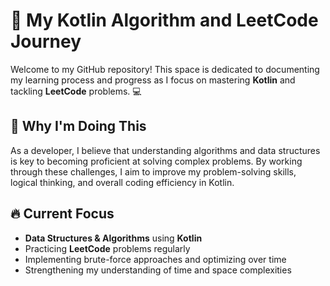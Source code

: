 # 🚀 My Kotlin Algorithm and LeetCode Journey

Welcome to my GitHub repository! This space is dedicated to documenting my learning process and progress as I focus on mastering **Kotlin** and tackling **LeetCode** problems. 💻

## 🌟 Why I'm Doing This

As a developer, I believe that understanding algorithms and data structures is key to becoming proficient at solving complex problems. By working through these challenges, I aim to improve my problem-solving skills, logical thinking, and overall coding efficiency in Kotlin.

## 🔥 Current Focus

- **Data Structures & Algorithms** using **Kotlin**
- Practicing **LeetCode** problems regularly
- Implementing brute-force approaches and optimizing over time
- Strengthening my understanding of time and space complexities

 
 